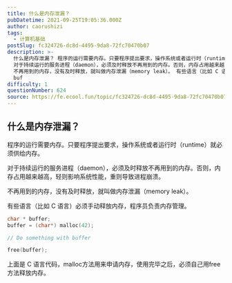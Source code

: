 ```yaml
---
title: 什么是内存泄漏？
pubDatetime: 2021-09-25T19:05:36.000Z
author: caorushizi
tags:
  - 计算机基础
postSlug: fc324726-dc8d-4495-9da8-72fc70470b07
description: >-
  什么是内存泄漏？ 程序的运行需要内存。只要程序提出要求，操作系统或者运行时（runtime）就必须供给内存。
  对于持续运行的服务进程（daemon），必须及时释放不再用到的内存。否则，内存占用越来越高，轻则影响系统性能，重则导致进程崩溃。
  不再用到的内存，没有及时释放，就叫做内存泄漏（memory leak）。 有些语言（比如 C 语言）必须手动释放内存，程序员负责内存管理。 char *
  buf
difficulty: 1
questionNumber: 624
source: https://fe.ecool.fun/topic/fc324726-dc8d-4495-9da8-72fc70470b07
---
```


## 什么是内存泄漏？

程序的运行需要内存。只要程序提出要求，操作系统或者运行时（runtime）就必须供给内存。

对于持续运行的服务进程（daemon），必须及时释放不再用到的内存。否则，内存占用越来越高，轻则影响系统性能，重则导致进程崩溃。

不再用到的内存，没有及时释放，就叫做内存泄漏（memory leak）。

有些语言（比如 C 语言）必须手动释放内存，程序员负责内存管理。

```c
char * buffer;
buffer = (char*) malloc(42);

// Do something with buffer

free(buffer);
```

上面是 C 语言代码，malloc方法用来申请内存，使用完毕之后，必须自己用free方法释放内存。



